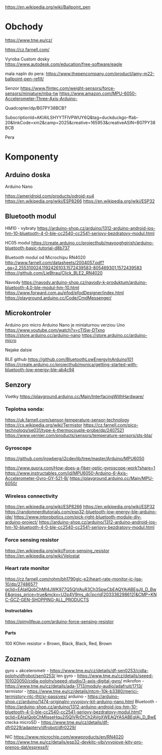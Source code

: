 https://en.wikipedia.org/wiki/Ballpoint_pen

# Obchody

https://www.tme.eu/cz/

https://cz.farnell.com/

Vyroba Custom dosky  
https://www.autodesk.com/education/free-software/eagle

mala napln do pera:
	https://www.thepencompany.com/product/lamy-m22-ballpoint-pen-refill/

Senzor
	https://www.flintec.com/weight-sensors/force-sensors/miniature/mba-tw
	https://www.amazon.com/MPU-6050-Accelerometer-Three-Axis-Arduino-

Quadcopter/dp/B07PY38BCB?

SubscriptionId=AKIAILSHYYTFIVPWUY6Q&tag=duckduckgo-ffab-20&linkCode=xm2&camp=2025&creative=165953&creativeASIN=B07PY38BCB

Pera
	
# Komponenty

## Arduino doska

Arduino Nano

https://ameridroid.com/products/odroid-xu4
https://en.wikipedia.org/wiki/ESP8266
https://en.wikipedia.org/wiki/ESP32

## Bluetooth modul

HM10 - vybraty
https://arduino-shop.cz/arduino/1312-arduino-android-ios-hm-10-bluetooth-4-0-ble-cc2540-cc2541-seriovy-bezdratovy-modul.html

HC05 modul
https://create.arduino.cc/projecthub/mayooghgirish/arduino-bluetooth-basic-tutorial-d8b737

Bluetooth modul od Microchipu RN4020
http://www.farnell.com/datasheets/2004057.pdf?_ga=2.255310024.1192426103.1572439583-805469301.1572439583
https://github.com/LieBtrau/Click_BLE2_RN4020

Navody
https://navody.arduino-shop.cz/navody-k-produktum/arduino-bluetooth-4.0-ble-modul-hm-10.html
https://www.forward.com.au/pfod/pfodDesigner/index.html
https://playground.arduino.cc/Code/CmdMessenger/

## Microkontroler

Arduino pro micro 
Arduino Nano je miniaturnou verziou Uno  https://www.youtube.com/watch?v=cTISw-DTxno
https://store.arduino.cc/arduino-nano
https://store.arduino.cc/arduino-micro

Nejake dalsie

BLE github https://github.com/BluetoothLowEnergyInArduino101
https://create.arduino.cc/projecthub/monica/getting-started-with-bluetooth-low-energy-ble-ab4c94

## Senzory

Vsetky https://playground.arduino.cc/Main/InterfacingWithHardware/

### Teplotna sonda: 
https://uk.farnell.com/sensor-temperature-sensor-technology
https://cs.wikipedia.org/wiki/Termistor
https://cz.farnell.com/pico-technology/se031/type-k-thermocouple-probe/dp/2407521
https://www.vernier.com/products/sensors/temperature-sensors/sts-bta/

### Gyroscope

https://github.com/jrowberg/i2cdevlib/tree/master/Arduino/MPU6050

https://www.quora.com/How-does-a-fiber-optic-gyroscope-work?share=1 
https://www.instructables.com/id/MPU6050-Arduino-6-Axis-Accelerometer-Gyro-GY-521-B/ 
https://playground.arduino.cc/Main/MPU-6050/

### Wireless connectivity
https://en.wikipedia.org/wiki/ESP8266
https://en.wikipedia.org/wiki/ESP32
https://randomnerdtutorials.com/esp32-bluetooth-low-energy-ble-arduino-ide/
https://www.intorobotics.com/pick-right-bluetooth-module-diy-arduino-project/
https://arduino-shop.cz/arduino/1312-arduino-android-ios-hm-10-bluetooth-4-0-ble-cc2540-cc2541-seriovy-bezdratovy-modul.html

### Force sensing resistor
https://en.wikipedia.org/wiki/Force-sensing_resistor
https://en.wikipedia.org/wiki/Velostat

### Heart rate monitor
https://cz.farnell.com/rohm/bh1790glc-e2/heart-rate-monitor-ic-lga-10/dp/2748657?gclid=EAIaIQobChMI4JWK977Q5QIVAuR3Ch3SpwCbEAQYAiABEgJjI_D_BwE&gross_price=true&mckv=U2p4V9ms_dc|pcrid|203336298612|&CMP=KNC-GCZ-GEN-SHOPPING-ALL_PRODUCTS

#### Instructables
https://pimylifeup.com/arduino-force-sensing-resistor

#### Parts
100 KOhm resistor = Brown, Black, Black, Red, Brown 


## Zoznam

gyro + akcelerometr - https://www.tme.eu/cz/details/df-sen0253/cidla-polohy/dfrobot/sen0253/
len gyro - https://www.tme.eu/cz/details/seeed-101020050/cidla-polohy/seeed-studio/3-axis-digital-gyro/
mikrofon - https://www.tme.eu/cz/details/ada-1713/moduly-audio/adafruit/1713/
termistor - https://www.tme.eu/cz/details/ntcm-10k-b3380/merici-termistory-ntc-tht/sr-passives/
arduino - https://arduino-shop.cz/arduino/1474-originalni-vyvojovy-kit-arduino-nano.html
Bluetooth - https://arduino-shop.cz/arduino/1312-arduino-android-ios-hm-10-bluetooth-4-0-ble-cc2540-cc2541-seriovy-bezdratovy-modul.html?gclid=EAIaIQobChMIqseHqu2j5QIVRrDtCh2AVgXWEAQYASABEgIAj_D_BwE
ctecka microSD - https://www.tme.eu/cz/details/df-dfr0229/adaptery/dfrobot/dfr0229/

NIC
https://www.microchip.com/wwwproducts/en/RN4020
https://www.tme.eu/cz/details/esp32-devkitc-vib/vyvojove-kity-pro-prenos-dat/espressif/
